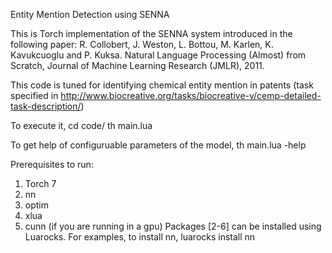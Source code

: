 Entity Mention Detection using SENNA

This is Torch implementation of the SENNA system introduced in the following paper:
R. Collobert, J. Weston, L. Bottou, M. Karlen, K. Kavukcuoglu and P. Kuksa. Natural Language Processing (Almost) from Scratch, Journal of Machine Learning Research (JMLR), 2011. 

This code is tuned for identifying chemical entity mention in patents (task specified in http://www.biocreative.org/tasks/biocreative-v/cemp-detailed-task-description/)

To execute it,
cd code/
th main.lua

To get help of configuruable parameters of the model,
th main.lua -help

Prerequisites to run:
1. Torch 7
2. nn
3. optim
4. xlua
5. cunn (if you are running in a gpu)
Packages [2-6] can be installed using Luarocks.
For examples, to install nn,
luarocks install nn
